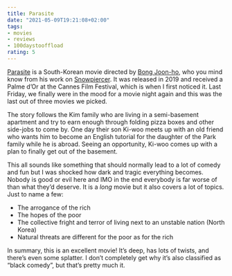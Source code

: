 ```yaml
---
title: Parasite
date: "2021-05-09T19:21:08+02:00"
tags:
- movies
- reviews
- 100daystooffload
rating: 5
---
```


[Parasite](https://en.wikipedia.org/wiki/Parasite_(2019_film)) is a South-Korean movie directed by [Bong Joon-ho](https://en.wikipedia.org/wiki/Bong_Joon-ho), who you mind know from his work on [Snowpiercer](https://en.wikipedia.org/wiki/Snowpiercer). It was released in 2019 and received a Palme d’Or at the Cannes Film Festival, which is when I first noticed it. Last Friday, we finally were in the mood for a movie night again and this was the last out of three movies we picked.

The story follows the Kim family who are living in a semi-basement apartment and try to earn enough through folding pizza boxes and other side-jobs to come by. One day their son Ki-woo meets up with an old friend who wants him to become an English tutorial for the daughter of the Park family while he is abroad. Seeing an opportunity, Ki-woo comes up with a plan to finally get out of the basement.

This all sounds like something that should normally lead to a lot of comedy and fun but I was shocked how dark and tragic everything becomes. Nobody is good or evil here and IMO in the end everybody is far worse of than what they’d deserve. It is a *long* movie but it also covers a lot of topics. Just to name a few:

- The arrogance of the rich
- The hopes of the poor
- The collective fright and terror of living next to an unstable nation (North Korea)
- Natural threats are different for the poor as for the rich

In summary, this is an excellent movie! It’s deep, has lots of twists, and there’s even some splatter. I don’t completely get why it’s also classified as “black comedy”, but that’s pretty much it.

